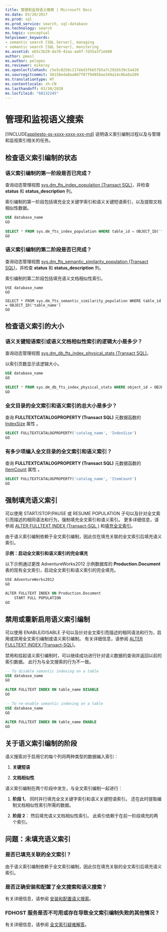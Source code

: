 ```yaml
---
title: 管理和监视语义搜索 | Microsoft Docs
ms.date: 03/20/2017
ms.prod: sql
ms.prod_service: search, sql-database
ms.technology: search
ms.topic: conceptual
helpviewer_keywords:
- semantic search [SQL Server], managing
- semantic search [SQL Server], monitoring
ms.assetid: eb5c3b29-da70-42aa-aa97-7d35a3f1eb98
author: pmasl
ms.author: pelopes
ms.reviewer: mikeray
ms.openlocfilehash: c5e5c8256c117ebd3fbb57b5a7c291b539c5a428
ms.sourcegitcommit: 58158eda0aa0d7f87f9d958ae349a14c0ba8a209
ms.translationtype: HT
ms.contentlocale: zh-CN
ms.lasthandoff: 03/30/2020
ms.locfileid: "68132245"
---
```

# <a name="manage-and-monitor-semantic-search"></a>管理和监视语义搜索
[!INCLUDE[appliesto-ss-xxxx-xxxx-xxx-md](../../includes/appliesto-ss-xxxx-xxxx-xxx-md.md)]
  说明语义索引编制过程以及与管理和监视索引相关的任务。  
  
##  <a name="check-the-status-of-semantic-indexing"></a><a name="HowToMonitorStatus"></a> 检查语义索引编制的状态  
### <a name="is-the-first-phase-of-semantic-indexing-complete"></a>语义索引编制的第一阶段是否已完成？
 查询动态管理视图 [sys.dm_fts_index_population (Transact SQL)](../../relational-databases/system-dynamic-management-views/sys-dm-fts-index-population-transact-sql.md)，并检查 **status** 和 **status_description** 列。  
  
 索引编制的第一阶段包括填充全文关键字索引和语义关键短语索引，以及提取文档相似性数据。  
  
```sql  
USE database_name  
GO  
  
SELECT * FROM sys.dm_fts_index_population WHERE table_id = OBJECT_ID('table_name')  
GO  
```  
  
### <a name="is-the-second-phase-of-semantic-indexing-complete"></a>语义索引编制的第二阶段是否已完成？
 查询动态管理视图 [sys.dm_fts_semantic_similarity_population (Transact SQL)](../../relational-databases/system-dynamic-management-views/sys-dm-fts-semantic-similarity-population-transact-sql.md)，并检查 **status** 和 **status_description** 列。  
  
 索引编制的第二阶段包括填充语义文档相似性索引。  
  
```wql  
USE database_name  
GO  
  
SELECT * FROM sys.dm_fts_semantic_similarity_population WHERE table_id = OBJECT_ID('table_name')  
GO  
```  
  
##  <a name="check-the-size-of-the-semantic-indexes"></a><a name="HowToCheckSize"></a> 检查语义索引的大小  
### <a name="what-is-the-logical-size-of-a-semantic-key-phrase-index-or-a-semantic-document-similarity-index"></a>语义关键短语索引或语义文档相似性索引的逻辑大小是多少？
 查询动态管理视图 [sys.dm_db_fts_index_physical_stats (Transact SQL)](../../relational-databases/system-dynamic-management-views/sys-dm-db-fts-index-physical-stats-transact-sql.md)。  
  
 以索引页数显示该逻辑大小。  
  
```sql  
USE database_name  
GO  
  
SELECT * FROM sys.dm_db_fts_index_physical_stats WHERE object_id = OBJECT_ID('table_name')  
GO  
```  
  
### <a name="what-is-the-total-size-of-the-full-text-and-semantic-indexes-for-a-full-text-catalog"></a>全文目录的全文索引和语义索引的总大小是多少？  
 查询 **FULLTEXTCATALOGPROPERTY (Transact SQL)** 元数据函数的 [IndexSize](../../t-sql/functions/fulltextcatalogproperty-transact-sql.md) 属性 。  
  
```sql  
SELECT FULLTEXTCATALOGPROPERTY('catalog_name', 'IndexSize')  
GO  
```  
  
### <a name="how-many-items-are-indexed-in-the-full-text-and-semantic-indexes-for-a-full-text-catalog"></a>有多少项编入全文目录的全文索引和语义索引？  
 查询 **FULLTEXTCATALOGPROPERTY (Transact SQL)** 元数据函数的 [ItemCount](../../t-sql/functions/fulltextcatalogproperty-transact-sql.md) 属性 。  
  
```sql  
SELECT FULLTEXTCATALOGPROPERTY('catalog_name', 'ItemCount')  
GO  
```  
  
##  <a name="force-the-population-of-the-semantic-indexes"></a><a name="HowToForcePopulation"></a> 强制填充语义索引  
 可以使用 START/STOP/PAUSE 或 RESUME POPULATION 子句以及针对全文索引而描述的相同语法和行为，强制填充全文索引和语义索引。 更多详细信息，请参阅 [ALTER FULLTEXT INDEX (Transact-SQL )](../../t-sql/statements/alter-fulltext-index-transact-sql.md) 和[填充全文索引](../../relational-databases/search/populate-full-text-indexes.md)。  
  
 由于语义索引编制依赖于全文索引编制，因此仅在填充关联的全文索引后填充语义索引。  
  
 **示例：启动全文索引和语义索引的完全填充**  
  
 以下示例通过更改 AdventureWorks2012 示例数据库的 **Production.Document** 表的现有全文索引，启动全文索引和语义索引的完全填充。  
  
```vb  
USE AdventureWorks2012  
GO  
  
ALTER FULLTEXT INDEX ON Production.Document  
    START FULL POPULATION  
GO  
```  
  
##  <a name="disable-or-re-enable-semantic-indexing"></a><a name="HowToDisableIndexing"></a> 禁用或重新启用语义索引编制  
 可以使用 ENABLE/DISABLE 子句以及针对全文索引而描述的相同语法和行为，启用或禁用全文索引编制或语义索引编制。 有关详细信息，请参阅 [ALTER FULLTEXT INDEX (Transact-SQL)](../../t-sql/statements/alter-fulltext-index-transact-sql.md)。  
  
 禁用和挂起语义索引编制时，可以继续成功进行针对语义数据的查询并返回以前的索引数据。 此行为与全文搜索的行为不一致。  
  
```sql  
-- To disable semantic indexing on a table  
USE database_name  
GO  
  
ALTER FULLTEXT INDEX ON table_name DISABLE  
GO  
  
-- To re-enable semantic indexing on a table  
USE database_name  
GO  
  
ALTER FULLTEXT INDEX ON table_name ENABLE  
GO  
```  
  
##  <a name="about-the-phases-of-semantic-indexing"></a><a name="SemanticIndexing"></a> 关于语义索引编制的阶段  
 语义搜索对于启用它的每个列将两种类型的数据编入索引：  
  
1.  **关键短语**  
  
2.  **文档相似性**  
  
 语义索引编制在两个阶段中发生，与全文索引编制一起进行：  
  
1.  **阶段 1**。 同时并行填充全文关键字索引和语义关键短语索引。 还在此时提取编制文档相似性索引所需的数据。  
  
2.  **阶段 2**： 然后填充语义文档相似性索引。 此索引依赖于在前一阶段填充的两个索引。  
  
##  <a name="BestPracticeUnderstand"></a>   
##  <a name="issue-semantic-indexes-are-not-populated"></a><a name="ProblemNotPopulated"></a> 问题：未填充语义索引  
### <a name="are-the-associated-full-text-indexes-populated"></a>是否已填充关联的全文索引？  
 由于语义索引编制依赖于全文索引编制，因此仅在填充关联的全文索引后填充语义索引。  
  
### <a name="are-full-text-search-and-semantic-search-properly-installed-and-configured"></a>是否正确安装和配置了全文搜索和语义搜索？  
 有关详细信息，请参阅 [安装和配置语义搜索](../../relational-databases/search/install-and-configure-semantic-search.md)。  
  
### <a name="is-the-fdhost-service-not-available-or-is-there-another-condition-that-would-cause-full-text-indexing-to-fail"></a>FDHOST 服务是否不可用或存在导致全文索引编制失败的其他情况？  
 有关详细信息，请参阅 [全文索引疑难解答](../../relational-databases/search/troubleshoot-full-text-indexing.md)。  
  
  
